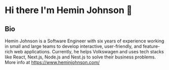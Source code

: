 # Hi there I'm Hemin Johnson 👋

## Bio

Hemin Johnson is a Software Engineer with six years of experience working in small and large teams to develop interactive, user-friendly, and feature-rich web applications. Currently, he helps Volkswagen and uses tech stacks like React, Next.js, Node.js and Nest.js to solve their business problems. More info at https://www.heminjohnson.com/
